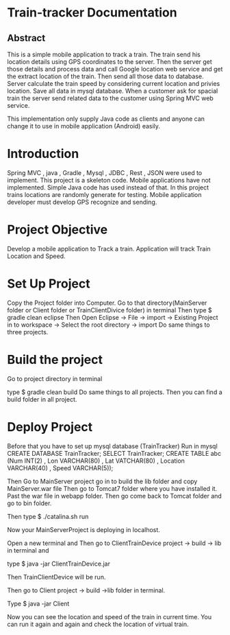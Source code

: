 Train-tracker Documentation
===========================

Abstract
--------
This is a simple mobile application to track a train. The train send his location details using GPS coordinates to the server. Then the server get those details and process data and call Google location web service and get the extract location of the train. Then send all those data to database. Server calculate the train speed by considering current location and privies location. Save all data in mysql database. When a customer ask for spacial train the server send related data to the customer using Spring MVC web service.

This implementation only supply Java code as clients and anyone can change it to use in mobile application (Android) easily.

Introduction
============
Spring MVC , java , Gradle , Mysql , JDBC , Rest , JSON were used to implement.
This project is a skeleton code. Mobile applications have not implemented. Simple Java code has used instead of that. In this project trains locations are randomly generate for testing. Mobile application developer must develop GPS recognize and sending.


Project Objective 
=================
Develop a mobile application to Track a train.
Application will track Train Location and Speed.

Set Up Project
==============
Copy the Project folder into Computer.
Go to that directory(MainServer folder or Client folder or TrainClientDivice folder) in terminal
Then type 
             $ gradle clean eclipse
Then
Open Eclipse → File → import → Existing Project in to workspace → Select the root directory → import
Do same things to three projects.

Build the project
=================
Go to project directory in terminal

type $ gradle clean build
Do same things to all projects.
Then you can find a build folder in all project. 

Deploy Project
==============
Before that you have to set up mysql database (TrainTracker)
Run in mysql 	
CREATE DATABASE TrainTracker; 
SELECT  TrainTracker;
CREATE TABLE  abc  (Num INT(2) , Lon VARCHAR(80) , Lat VATCHAR(80) , Location VARCHAR(40) , Speed  VARCHAR(5));

Then
Go to MainServer project go in to build the lib folder and copy MainServer.war file 
Then go to Tomcat7 folder where you have installed it. Past the war file in webapp folder.
Then go come back to Tomcat folder and go to bin folder.

Then type           $ ./catalina.sh run

Now your MainServerProject is deploying in localhost.

Open a new terminal and
Then go to ClientTrainDevice project → build → lib in terminal and 

type $ java -jar ClientTrainDevice.jar

Then TrainClientDevice will be run.

Then go to Client project → build →lib folder in terminal.

Type $ java -jar Client 

Now you can see the location and speed of the train in current time. You can run it again and again and check the location of virtual train.
